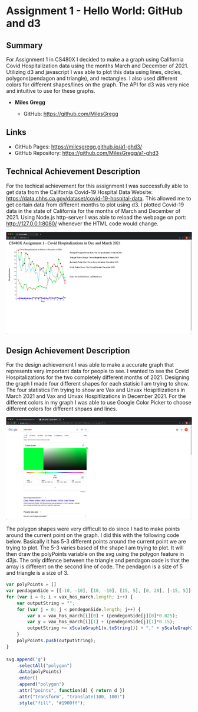 Assignment 1 - Hello World: GitHub and d3  
===

Summary
---

For Assignment 1 in CS480X I decided to make a a graph using California Covid Hospitalization data using the months March and December of 2021. Utilizing d3 and javascript I was able to plot this data using lines, circles, polygons(pendagon and triangle), and rectangles. I also used different colors for different shapes/lines on the graph. The API for d3 was very nice and intuitive to use for these graphs.

-   **Miles Gregg**

    -   GitHub: https://github.com/MilesGregg

Links
---

- GitHub Pages: https://milesgregg.github.io/a1-ghd3/
- GitHub Repository: https://github.com/MilesGregg/a1-ghd3

Technical Achievement Description
---

For the techical achievement for this assignment I was successfully able to get data from the California Covid-19 Hospital Data Website: https://data.chhs.ca.gov/dataset/covid-19-hospital-data. This allowed me to get certain data from different months to plot using d3. I plotted Covid-19 data in the state of California for  the months of March and December of 2021. Using Node.js http-server I was able to reload the webpage on port: http://127.0.0.1:8080/ whenever the HTML code would change. 

![alt text](https://github.com/MilesGregg/a1-ghd3/blob/master/main.png?raw=true)

Design Achievement Description
---

For the design achievement I was able to make a accurate graph that represents very important data for people to see. I wanted to see the Covid Hospitalizations for the two completely different months of 2021. Designing the graph I made four different shapes for each statisic I am trying to show. The four statistics I'm trying to show are Vax and Unvax Hospitlizations in March 2021 and Vax and Unvax Hospitlizations in December 2021. For the different colors in my graph I was able to use Google Color Picker to choose different colors for different shpaes and lines. 

![alt text](https://github.com/MilesGregg/a1-ghd3/blob/master/color_picker.png?raw=true)

The polygon shapes were very difficult to do since I had to make points around the current point on the graph. I did this with the following code below. Basically it has 5-3 different points around the current point we are trying to plot. The 5-3 varies based of the shape I am trying to plot. It will then draw the polyPoints variable on the svg using the polygon feature in d3js. The only diffence between the triangle and pendagon code is that the array is different on the second line of code. The pendagon is a size of 5 and triangle is a size of 3.

```js
var polyPoints = []
var pendagonSide = [[-10, -10], [10, -10], [15, 5], [0, 20], [-15, 5]]
for (var i = 0; i < vax_hos_march.length; i++) {
    var outputString = "";
    for (var j = 0; j < pendegonSide.length; j++) {
        var x = vax_hos_march[i][0] + (pendegonSide[j][0]*0.025);
        var y = vax_hos_march[i][1] + (pendegonSide[j][1]*0.15);
        outputString += xScaleGraph1(x.toString()) + "," + yScaleGraph1(y.toString()) + " "
    }
    polyPoints.push(outputString);
}

svg.append('g')
    .selectAll("polygon")
    .data(polyPoints)
    .enter()
    .append("polygon")
    .attr("points", function(d) { return d })
    .attr("transform", "translate(100, 100)")
    .style("fill", "#1900ff");
```
